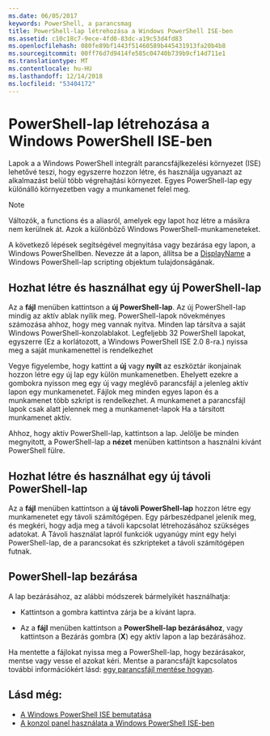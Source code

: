 ```yaml
---
ms.date: 06/05/2017
keywords: PowerShell, a parancsmag
title: PowerShell-lap létrehozása a Windows PowerShell ISE-ben
ms.assetid: c10c18c7-9ece-4fd0-83dc-a19c53d4fd83
ms.openlocfilehash: 080fe89bf1443f51460589b445431913fa20b4b8
ms.sourcegitcommit: 00ff76d7d9414fe585c04740b739b9cf14d711e1
ms.translationtype: MT
ms.contentlocale: hu-HU
ms.lasthandoff: 12/14/2018
ms.locfileid: "53404172"
---
```

# <a name="how-to-create-a-powershell-tab-in-windows-powershell-ise"></a>PowerShell-lap létrehozása a Windows PowerShell ISE-ben

Lapok a a Windows PowerShell integrált parancsfájlkezelési környezet (ISE) lehetővé teszi, hogy egyszerre hozzon létre, és használja ugyanazt az alkalmazást belül több végrehajtási környezet.
Egyes PowerShell-lap egy különálló környezetben vagy a munkamenet felel meg.

> [!NOTE]
> Változók, a functions és a aliasról, amelyek egy lapot hoz létre a másikra nem kerülnek át. Azok a különböző Windows PowerShell-munkameneteket.

A következő lépések segítségével megnyitása vagy bezárása egy lapon, a Windows PowerShellben.
Nevezze át a lapon, állítsa be a [DisplayName](object-model/The-PowerShellTab-Object.md#displayname) a Windows PowerShell-lap scripting objektum tulajdonságának.

## <a name="to-create-and-use-a-new-powershell-tab"></a>Hozhat létre és használhat egy új PowerShell-lap

Az a **fájl** menüben kattintson a **új PowerShell-lap**. Az új PowerShell-lap mindig az aktív ablak nyílik meg.
PowerShell-lapok növekményes számozása ahhoz, hogy meg vannak nyitva.
Minden lap társítva a saját Windows PowerShell-konzolablakot.
Legfeljebb 32 PowerShell lapokat, egyszerre (Ez a korlátozott, a Windows PowerShell ISE 2.0 8-ra.) nyissa meg a saját munkamenettel is rendelkezhet

Vegye figyelembe, hogy kattint a **új** vagy **nyílt** az eszköztár ikonjainak hozzon létre egy új lap egy külön munkamenetben.
Ehelyett ezekre a gombokra nyisson meg egy új vagy meglévő parancsfájl a jelenleg aktív lapon egy munkamenetet.
Fájlok meg minden egyes lapon és a munkamenet több szkript is rendelkezhet.
A munkamenet a parancsfájl lapok csak alatt jelennek meg a munkamenet-lapok Ha a társított munkamenet aktív.

Ahhoz, hogy aktív PowerShell-lap, kattintson a lap. Jelölje be minden megnyitott, a PowerShell-lap a **nézet** menüben kattintson a használni kívánt PowerShell fülre.

## <a name="to-create-and-use-a-new-remote-powershell-tab"></a>Hozhat létre és használhat egy új távoli PowerShell-lap

Az a **fájl** menüben kattintson a **új távoli PowerShell-lap** hozzon létre egy munkamenetet egy távoli számítógépen.
Egy párbeszédpanel jelenik meg, és megkéri, hogy adja meg a távoli kapcsolat létrehozásához szükséges adatokat.
A Távoli használat lapról funkciók ugyanúgy mint egy helyi PowerShell-lap, de a parancsokat és szkripteket a távoli számítógépen futnak.

## <a name="to-close-a-powershell-tab"></a>PowerShell-lap bezárása

A lap bezárásához, az alábbi módszerek bármelyikét használhatja:

- Kattintson a gombra kattintva zárja be a kívánt lapra.

- Az a **fájl** menüben kattintson a **PowerShell-lap bezárásához**, vagy kattintson a Bezárás gombra (**X**) egy aktív lapon a lap bezárásához.

Ha mentette a fájlokat nyissa meg a PowerShell-lap, hogy bezárásakor, mentse vagy vesse el azokat kéri.
Mentse a parancsfájlt kapcsolatos további információkért lásd: [egy parancsfájl mentése hogyan](How-to-Write-and-Run-Scripts-in-the-Windows-PowerShell-ISE.md#how-to-save-a-script).

## <a name="see-also"></a>Lásd még:

- [A Windows PowerShell ISE bemutatása](Introducing-the-Windows-PowerShell-ISE.md)
- [A konzol panel használata a Windows PowerShell ISE-ben](How-to-Use-the-Console-Pane-in-the-Windows-PowerShell-ISE.md)